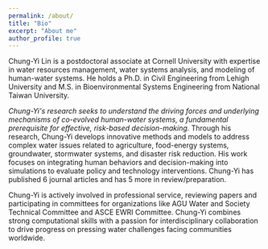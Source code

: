 ```yaml
---
permalink: /about/
title: "Bio"
excerpt: "About me"
author_profile: true
---
```


Chung-Yi Lin is a postdoctoral associate at Cornell University with expertise in water resources management, water systems analysis, and modeling of human-water systems. He holds a Ph.D. in Civil Engineering from Lehigh University and M.S. in Bioenvironmental Systems Engineering from National Taiwan University.

*Chung-Yi's research seeks to understand the driving forces and underlying mechanisms of co-evolved human-water systems, a fundamental prerequisite for effective, risk-based decision-making.* Through his research, Chung-Yi develops innovative methods and models to address complex water issues related to agriculture, food-energy systems, groundwater, stormwater systems, and disaster risk reduction. His work focuses on integrating human behaviors and decision-making into simulations to evaluate policy and technology interventions. Chung-Yi has published 6 journal articles and has 5 more in review/preparation. 

Chung-Yi is actively involved in professional service, reviewing papers and participating in committees for organizations like AGU Water and Society Technical Committee and ASCE EWRI Committee. Chung-Yi combines strong computational skills with a passion for interdisciplinary collaboration to drive progress on pressing water challenges facing communities worldwide.

